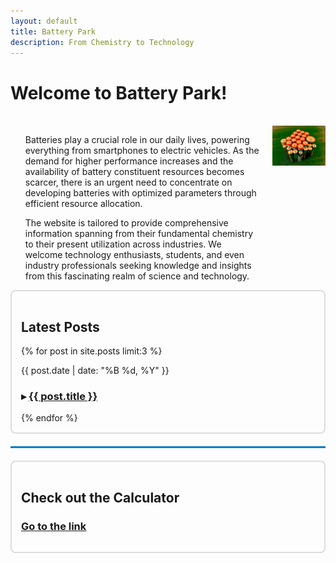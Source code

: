 ```yaml
---
layout: default
title: Battery Park
description: From Chemistry to Technology
---
```



# Welcome to Battery Park!
<br>

<div class="content-container">
    <div class="columns">
        <div class="column">
            <ul>Batteries play a crucial role in our daily lives, powering everything from smartphones to electric vehicles. As the demand for higher performance increases and the availability of battery constituent resources becomes scarcer, there is an urgent need to concentrate on developing batteries with optimized parameters through efficient resource allocation.</ul>
            <ul>The website is tailored to provide comprehensive information spanning from their fundamental chemistry to their present utilization across industries. We welcome technology enthusiasts, students, and even industry professionals seeking knowledge and insights from this fascinating realm of science and technology.</ul>
        </div>
        <div class="column">
            <img src="https://github.com/donghee1025/Battery-Park/blob/main2/docs/image_home.jpg?raw=true" alt="ECell" style="width:500px; height:auto;">
        </div>
    </div>
    <div class="sidebar" style="flex: 30%;">
        <section class="latest-posts" style="border: 2px solid #ddd; border-radius: 8px; padding: 15px; margin-bottom: 15px;">
            <h2>Latest Posts</h2>
            {% for post in site.posts limit:3 %}
            <div class="sneak-peek">
                <p class="post-date">{{ post.date | date: "%B %d, %Y" }}</p>
                <h3>&#9656; <a href="{{ post.url | relative_url }}">{{ post.title }}</a></h3>
            </div>
            {% endfor %}
        </section>
        <div style="border-top: 3px solid #007ACC; margin: 20px 0;"></div>
        <section class="calculator" style="border: 2px solid #ddd; border-radius: 8px; padding: 15px;">
            <h2>Check out the Calculator</h2>
            <div class="sneak-peek">
                <h3><a href="https://martinsj815.github.io/Battery-Park/Calculator">Go to the link</a></h3>
            </div>
        </section>
    </div>
</div>
